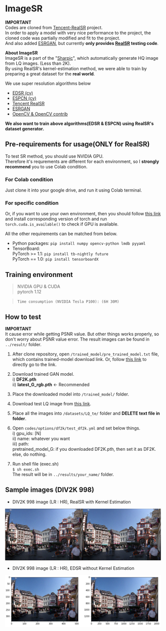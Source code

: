 # ImageSR
**IMPORTANT**  
Codes are cloned from [Tencent-RealSR](https://github.com/jixiaozhong/RealSR) project.  
In order to apply a model with very nice performance to the project, the cloned code was partially modified and fit to the project.  
And also added [ESRGAN](https://github.com/xinntao/ESRGAN), but currently **only provides [RealSR](https://github.com/jixiaozhong/RealSR) testing code**.  

**About ImageSR**  
ImageSR is a part of the "[Sharpic](https://github.com/GCU-Graduate-Project-Sharpic/Sharpic)", which automatically generate HQ image from LQ images. (Less than 2K).  
By using RealSR's kernel-estimation method, we were able to train by preparing a great dataset for the **real world**.  

  
We use super resolution algorithms below
- [EDSR (cv)](https://github.com/sanghyun-son/EDSR-PyTorch)
- [ESPCN (cv)](https://github.com/Lornatang/ESPCN-PyTorch)
- [Tencent RealSR](https://github.com/jixiaozhong/RealSR)
- [ESRGAN](https://github.com/xinntao/ESRGAN)
- [OpenCV & OpenCV contrib](https://github.com/opencv/opencv)

**We also want to train above algorithms(EDSR & ESPCN) using RealSR's dataset generator.**  

## Pre-requirements for usage(**ONLY** for RealSR)  

To test SR method, you should use NVIDIA GPU.  
Therefore it's requrements are different for each environment, so I **strongly recommend** you to use Colab condition.  

### For Colab condition  
Just clone it into your google drive, and run it using Colab terminal.  

### For specific condition  
Or, if you want to use your own environment, then you should follow [this link](https://pytorch.org/get-started/locally/) and install corresponding version of torch and run `torch.cuda.is_available()` to check if GPU is available.  

All the other requirements can be matched from below. 
- Python packages: `pip install numpy opencv-python lmdb pyyaml`  
- TensorBoard:  
PyTorch >= 1.1: `pip install tb-nightly future`  
PyTorch == 1.0: `pip install tensorboardX`

## Training environment 
> NVIDIA GPU & CUDA  
> pytorch 1.12    

> `Time consumption (NVIDIA Tesla P100): (6H 30M)`  

## How to test  
**IMPORTANT**  
It cause error while getting PSNR value. But other things works properly, so don't worry about PSNR value error. The result images can be found in `../result/` folder.  
1. After clone repository, open `/trained_model/pre_trained_model.txt` file, which contains trained-model download link. Or, follow [this link](https://drive.google.com/drive/folders/16A58T1IfKq5OLEWWEWRLBucPR3QlAn6P?usp=sharing) to directly go to the link.  

2. Download trained GAN model.  
   i)  **DF2K.pth**  
   ii) **latest_G_rgb.pth** <- Recommended
   
3. Place the downloaded model into `/trained_model/` folder.  

4. Download test LQ image from [this link](https://drive.google.com/drive/folders/1dNm4yilKnKB_oQJrWQHygeehtQVSzB7J?usp=sharing). 

5. Place all the images into `/datasets/LQ_te/` folder and **DELETE text file in folder**.  

6. Open `codes/options/df2k/test_df2k.yml` and set below things.  
   i)   gpu_ids: [N]  
   ii)  name: whatever you want  
   iii) path:  
           pretrained_model_G: if you downloaded DF2K.pth, then set it as DF2K. else, do nothing.
           
7. Run shell file (exec.sh)  
   `$ sh exec.sh`  
   The result will be in `../results/your_name/` folder.  
   

## Sample images (DIV2K 998)  
- DIV2K 998 image (LR : HR), RealSR with Kernel Estimation  
<img src = "./RealSR/figs/DIV2k_998.png">  

- DIV2K 998 image (LR : HR), EDSR without Kernel Estimation  
<img src = "./RealSR/figs/edsr_cv.png">
